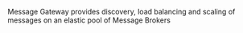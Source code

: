 Message Gateway provides discovery, load balancing and scaling of messages on an elastic pool of Message Brokers
